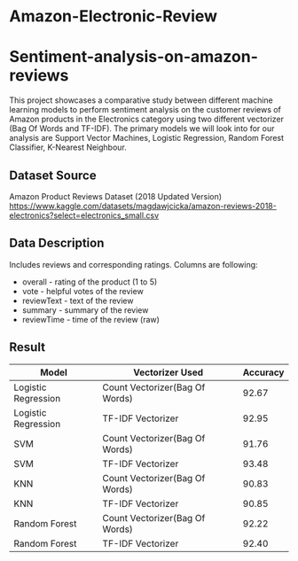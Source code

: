 # Amazon-Electronic-Review

# Sentiment-analysis-on-amazon-reviews

This project showcases a comparative study between different machine learning models to perform sentiment analysis on the customer reviews of Amazon products in the Electronics category using two different vectorizer (Bag Of
Words and TF-IDF). The primary models we will look into for our analysis are Support Vector Machines, Logistic Regression, Random Forest Classifier, K-Nearest Neighbour.

## Dataset Source
Amazon Product Reviews Dataset (2018 Updated Version)<br>
https://www.kaggle.com/datasets/magdawjcicka/amazon-reviews-2018-electronics?select=electronics_small.csv

## Data Description
Includes reviews and corresponding ratings. Columns are following:

- overall - rating of the product (1 to 5)
- vote - helpful votes of the review
- reviewText - text of the review
- summary - summary of the review
- reviewTime - time of the review (raw)

## Result
| Model | Vectorizer Used | Accuracy |
------- | ------------- | -------- |
| Logistic Regression  | Count Vectorizer(Bag Of Words)  | 92.67  |
| Logistic Regression       | TF-IDF Vectorizer  | 92.95  |
| SVM  | Count Vectorizer(Bag Of Words)  | 91.76  |
| SVM        | TF-IDF Vectorizer  | 93.48  |
| KNN  | Count Vectorizer(Bag Of Words)  | 90.83  |
| KNN        | TF-IDF Vectorizer  | 90.85  |
| Random Forest  | Count Vectorizer(Bag Of Words)  | 92.22  |
| Random Forest        | TF-IDF Vectorizer  | 92.40  |
